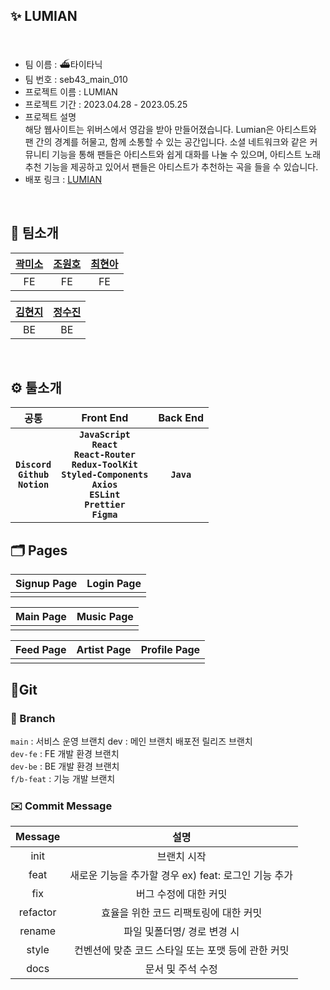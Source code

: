 ## ✨ LUMIAN
<p align="center">
  <br>
  <img src="">
  <br>
</p>

* 팀 이름 : ⛴타이타닉
* 팀 번호 : seb43_main_010
* 프로젝트 이름 : LUMIAN
* 프로젝트 기간 : 2023.04.28 - 2023.05.25
* 프로젝트 설명<br>
해당 웹사이트는 위버스에서 영감을 받아 만들어졌습니다. Lumian은 아티스트와 팬 간의 경계를 허물고, 함께 소통할 수 있는 공간입니다. 소셜 네트워크와 같은 커뮤니티 기능을 통해 팬들은 아티스트와 쉽게 대화를 나눌 수 있으며, 아티스트 노래 추천 기능을 제공하고 있어서 팬들은 아티스트가 추천하는 곡을 들을 수 있습니다.
* 배포 링크 : <a href ="" target = "_blank" > LUMIAN </a>

</br>

## 🎵 팀소개
| [곽미소](https://github.com/SEBFE43GwakMiso) | [조원호](https://github.com/Joe-wonho) | [최현아](https://github.com/tata-v) |
|:--------:| :--------: | :--------: |
| FE | FE | FE | 

| [김현지]() | [정수진]() |
|:--------:| :--------: |
| BE | BE |

</br>

## ⚙️ 툴소개
| 공통 | Front End | Back End |
|:--------:| :--------: | :--------: |
| **`Discord`**<br>**`Github`**<br>**`Notion`** | **`JavaScript`**<br>**`React`**<br>**`React-Router`**<br>**`Redux-ToolKit`**<br>**`Styled-Components`**<br>**`Axios`**<br>**`ESLint`**<br>**`Prettier`**<br>**`Figma`** | **`Java`**<br>

## 🗂️ Pages
| Signup Page | Login Page |
| :--------: | :--------: |
|  |  |

| Main Page | Music Page |
| :--------: | :--------: |
|  |  |

| Feed Page | Artist Page | Profile Page |
| :--------: | :--------: | :--------: |
|  |  |  |

## 📎Git
### 🌲 Branch
`main` : 서비스 운영 브랜치 dev : 메인 브랜치 배포전 릴리즈 브랜치
</br>
`dev-fe` : FE 개발 환경 브랜치
</br>
`dev-be` : BE 개발 환경 브랜치
</br>
`f/b-feat` : 기능 개발 브랜치
</br>

### ✉️ Commit Message
| Message  |                         설명                         |
| :------: | :--------------------------------------------------: |
|   init   |                     브랜치 시작                      |
|   feat   | 새로운 기능을 추가할 경우 ex) feat: 로그인 기능 추가 |
|   fix    |                버그 수정에 대한 커밋                 |
| refactor |        효율을 위한 코드 리팩토링에 대한 커밋         |
|  rename  |             파일 및폴더명/ 경로 변경 시              |
|  style   |  컨벤션에 맞춘 코드 스타일 또는 포맷 등에 관한 커밋  |
|   docs   |                  문서 및 주석 수정                   |
